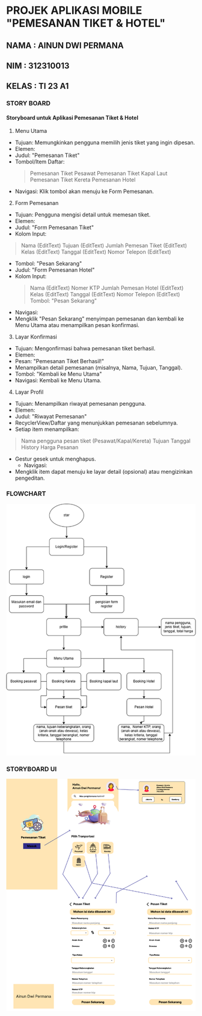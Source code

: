 # PROJEK APLIKASI MOBILE "PEMESANAN TIKET & HOTEL"
## NAMA   : AINUN DWI PERMANA
## NIM    : 312310013
## KELAS  : TI 23 A1

### STORY BOARD 
#### Storyboard untuk Aplikasi Pemesanan Tiket & Hotel

1. Menu Utama
   
- Tujuan: Memungkinkan pengguna memilih jenis tiket yang ingin dipesan.
- Elemen:
- Judul: "Pemesanan Tiket"
- Tombol/Item Daftar:
   > Pemesanan Tiket Pesawat
   > Pemesanan Tiket Kapal Laut
   > Pemesanan Tiket Kereta
   > Pemesanan Hotel
-	Navigasi: Klik tombol akan menuju ke Form Pemesanan.
  
2. Form Pemesanan
-	Tujuan: Pengguna mengisi detail untuk memesan tiket.
-	Elemen:
-	Judul: "Form Pemesanan Tiket"
-	Kolom Input:
   > Nama (EditText)
   > Tujuan (EditText)
   > Jumlah Pemesan Tiket (EditText)
   > Kelas (EditText)
   > Tanggal (EditText)
   > Nomor Telepon (EditText)
- Tombol: "Pesan Sekarang"
- Judul: "Form Pemesanan Hotel"
- Kolom Input:
   > Nama (EditText)
   > Nomer KTP
   > Jumlah Pemesan Hotel (EditText)
   > Kelas (EditText)
   > Tanggal (EditText)
   > Nomor Telepon (EditText)
   > Tombol: "Pesan Sekarang"
-	Navigasi:
-	Mengklik "Pesan Sekarang" menyimpan pemesanan dan kembali ke Menu Utama atau menampilkan pesan konfirmasi.
  
3. Layar Konfirmasi
-	Tujuan: Mengonfirmasi bahwa pemesanan tiket berhasil.
-	Elemen:
   -	Pesan: "Pemesanan Tiket Berhasil!"
   -	Menampilkan detail pemesanan (misalnya, Nama, Tujuan, Tanggal).
   -	Tombol: "Kembali ke Menu Utama"
   -	Navigasi: Kembali ke Menu Utama.
  
4. Layar Profil
-	Tujuan: Menampilkan riwayat pemesanan pengguna.
-	Elemen:
   -	Judul: "Riwayat Pemesanan"
   -	RecyclerView/Daftar yang menunjukkan pemesanan sebelumnya.
   -	Setiap item menampilkan:
   > Nama pengguna
   > pesan tiket (Pesawat/Kapal/Kereta)
   > Tujuan
   > Tanggal
   > History Harga Pesanan
- Gestur gesek untuk menghapus.
   -	Navigasi:
-	Mengklik item dapat menuju ke layar detail (opsional) atau mengizinkan pengeditan.

### FLOWCHART
![alt text](https://github.com/Ainun27/MobileAinun/blob/master/image.png?raw=true)

### STORYBOARD UI

![alt text](https://github.com/Ainun27/MobileAinun/blob/master/ainun.png?raw=true)




